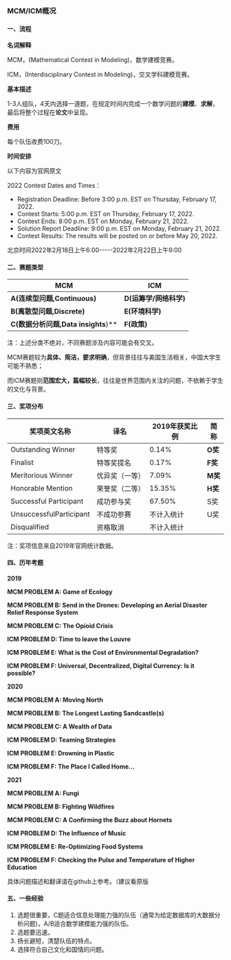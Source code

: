 ### MCM/ICM概况



#### 一、流程

**名词解释**

MCM，(Mathematical Contest in Modeling)，数学建模竞赛。

ICM，(Interdisciplinary Contest in Modeling)，交叉学科建模竞赛。

**基本描述**

1-3人组队，4天内选择一道题，在规定时间内完成一个数学问题的**建模**、**求解**，最后将整个过程在**论文**中呈现。

**费用**

每个队伍收费100刀。

**时间安排**

以下内容为官网原文

2022 Contest Dates and Times：

- Registration Deadline: Before 3:00 p.m. EST on Thursday, February 17, 2022.
- Contest Starts: 5:00 p.m. EST on Thursday, February 17, 2022.
- Contest Ends: 8:00 p.m. EST on Monday, February 21, 2022.
- Solution Report Deadline: 9:00 p.m. EST on Monday, February 21, 2022.
- Contest Results: The results will be posted on or before May 20, 2022.

北京时间2022年2月18日上午6:00-----2022年2月22日上午9:00





#### 二、赛题类型

| MCM                                 | ICM                    |
| ----------------------------------- | ---------------------- |
| **A(连续型问题,Continuous)**        | **D(运筹学/网络科学)** |
| **B(离散型问题,Discrete)**          | **E(环境科学)**        |
| **C(数据分析问题,Data insights**)** | **F(政策)**            |

注：上述分类不绝对，不同赛题涉及内容可能会有交叉。



MCM赛题较为**具体、简洁，要求明确**，但背景往往与美国生活相关，中国大学生可能不熟悉；

而ICM赛题则**范围宏大，篇幅较长**，往往是世界范围内关注的问题，不依赖于学生的文化与背景。



#### 三、奖项分布

| 奖项英文名称            | 译名           | 2019年获奖比例 | 简称    |
| ----------------------- | -------------- | -------------- | ------- |
| Outstanding Winner      | 特等奖         | 0.14%          | **O奖** |
| Finalist                | 特等奖提名     | 0.17%          | **F奖** |
| Meritorious Winner      | 优异奖（一等） | 7.09%          | **M奖** |
| Honorable Mention       | 荣誉奖（二等） | 15.35%         | **H奖** |
| Successful Participant  | 成功参与奖     | 67.50%         | S奖     |
| UnsuccessfulParticipant | 不成功参赛     | 不计入统计     | U奖     |
| Disqualified            | 资格取消       | 不计入统计     |         |

注：奖项信息来自2019年官网统计数据。



#### 四、历年考题

**2019**

**MCM PROBLEM A: Game of Ecology**

**MCM PROBLEM B: Send in the Drones: Developing an Aerial Disaster Relief Response System**

**MCM PROBLEM C: The Opioid Crisis**

**ICM PROBLEM D: Time to leave the Louvre**

**ICM PROBLEM E: What is the Cost of Environmental Degradation?**

**ICM PROBLEM F: Universal, Decentralized, Digital Currency: Is it possible?**



**2020**

**MCM PROBLEM A: Moving North**

**MCM PROBLEM B: The Longest Lasting Sandcastle(s)**

**MCM PROBLEM C: A Wealth of Data**

**ICM PROBLEM D: Teaming Strategies**

**ICM PROBLEM E: Drowning in Plastic**

**ICM PROBLEM F: The Place I Called Home...**



**2021**

**MCM PROBLEM A: Fungi**

**MCM PROBLEM B: Fighting Wildfires**

**MCM PROBLEM C: A Confirming the Buzz about Hornets**

**ICM PROBLEM D: The Influence of Music**

**ICM PROBLEM E: Re-Optimizing Food Systems**

**ICM PROBLEM F: Checking the Pulse and Temperature of Higher Education**

具体问题描述和翻译请在github上参考。（建议看原版





#### 五、一些经验

1. 选题很重要，C题适合信息处理能力强的队伍（通常为给定数据库的大数据分析问题)，A/B适合数学建模能力强的队伍。
2. 选题要迅速。
3. 扬长避短，清楚队伍的特点。
4. 选择符合自己文化和国情的问题。